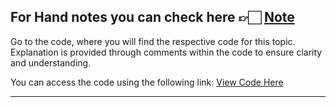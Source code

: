 For Hand notes you can check here 👉🏻 [Note](https://drive.google.com/file/d/16XiczUtQ7qgTMz0Y6CM4m9SsG4n82SIK/view?usp=drive_link)
---
Go to the code, where you will find the respective code for this topic. Explanation is provided through comments within the code to ensure clarity and understanding.

You can access the code using the following link:
[View Code Here]()

---
